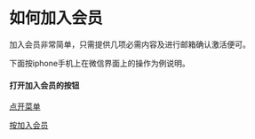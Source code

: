 # 如何加入会员

加入会员非常简单，只需提供几项必需内容及进行邮箱确认激活便可。 

下面按iphone手机上在微信界面上的操作为例说明。 

#### 打开加入会员的按钮

[点开菜单](img/member-register-01.png])

[按加入会员](img/member-register-02.png])

